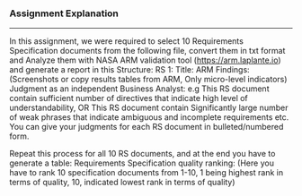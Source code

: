 ### Assignment Explanation
---
In this assignment, we were required to select 10 Requirements Specification documents from the following file, convert them in txt format and Analyze them with NASA ARM validation tool (https://arm.laplante.io) and generate a report in this Structure:
RS 1:
Title:
ARM Findings: (Screenshots or copy results tables from ARM, Only micro-level indicators)
Judgment as an independent Business Analyst: e.g This RS document contain sufficient number of directives that indicate high level of understandability, OR This RS document contain Significantly large number of weak phrases that indicate ambiguous and incomplete requirements etc. You can give your judgments for each RS document in bulleted/numbered form.

Repeat this process for all 10 RS documents, and at the end you have to generate a table:
Requirements Specification quality ranking: (Here you have to rank 10 specification documents from 1-10, 1 being highest rank in terms of quality, 10, indicated lowest rank in terms of quality)
